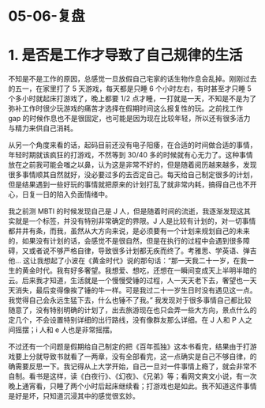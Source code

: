 # 05-06-复盘


# 1. 是否是工作才导致了自己规律的生活
不知是不是工作的原因，总感觉一旦放假自己宅家的话生物作息会乱掉。刚刚过去的五一，在家里打了 5 天游戏，每天都是只睡 6 个小时左右，有时甚至才只睡 5 个多小时就起床打游戏了，晚上都要 1/2 点才睡，一打就是一天，不知是不是为了弥补工作时很少玩游戏的痛苦才选择在假期时间这么报复性的玩。之前找工作 gap 的时候作息也不是很固定，也可能是因为现在比较年轻，所以还有很多活力与精力来供自己消耗。

从另一个角度来看的话，起码目前还没有电子阳痿，在合适的时间做合适的事情，年轻时期就该疯狂的打游戏，不然等到 30/40 多的时候就有心无力了。这种事情放在之前我可能会嗤之以鼻，认为这是非常不好的，但是随着阅历越来越多，发现很多事情顺其自然就好，没必要过多的去否定自己。每天给自己制定很多的计划，但是结果遇到一些好玩的事情就把原来的计划打乱了就非常内耗，搞得自己也不开心，日复一日的陷入负面情绪中。

我之前测 MBTI 的时候发现自己是 J 人，但是随着时间的流逝，我逐渐发现这其实就是一个标签，并没有特别非常确定的界限。J 人是比较有计划的，对一切事情都井井有条，而我，虽然从大方向来说，是必须要有一个计划来规划自己的未来的，如果没有计划的话，会感觉不是很自然，但是在执行的过程中会遇到很多障碍，又或者说不够严格自律，导致很多计划都无疾而终了。考雅思、学英语、弹吉他... 这让我想起了小波在《黄金时代》说的那句话：“那一天我二十一岁，在我一生的黄金时代。我有好多奢望。我想爱、想吃，还想在一瞬间变成天上半明半暗的云。后来我才知道，生活就是一个慢慢受锤的过程，人一天天老下去，奢望也一天天消失，最后变得像挨了锤的牛一样。可是我过二十一岁生日时没有遇见这一点。我觉得自己会永远生猛下去，什么也锤不了我。” 我发现对于很多事情自己都比较随意了，没有特别明确的计划了，出去旅游现在也只会弄一些大方向，景点什么的定几个，不会设置特别详细的出行路线，没有像群友那么详细。在 J 人和 P 人之间摇摆；i 人和 e 人也是非常摇摆。

不过还有一个问题是假期给自己制定的把《百年孤独》这本书看完，结果由于打游戏要上分就导致书就看了一两章，没有全部看完，这一点确实是自己不够自律，的确需要反思一下。我记得从上大学开始，自己一旦对一件事情上瘾了，就会非常不自制。看书是这样，读《白夜行》、《幻夜》、《兄弟》等；看网文爽文小说，有一次晚上通宵看，只睡了两个小时后起床继续看；打游戏也是如此。我不知道这件事情是好是坏，只知道沉浸其中的感觉很玄妙。
